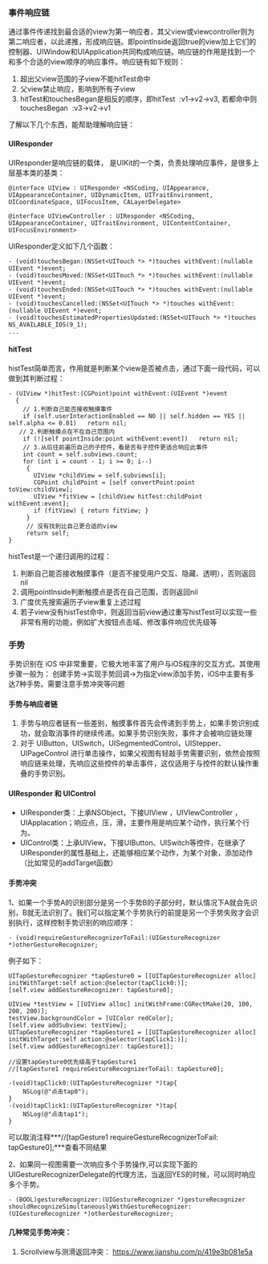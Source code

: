 ### 事件响应链

通过事件传递找到最合适的view为第一响应者，其父view或viewcontroller则为第二响应者，以此递推，形成响应链。即pointInside返回true的view加上它们的控制器、UIWindow和UIApplication共同构成响应链。响应链的作用是找到一个和多个合适的view顺序的响应事件。响应链有如下规则：

1. 超出父view范围的子view不能hitTest命中
2. 父view禁止响应，影响到所有子view
3. hitTest和touchesBegan是相反的顺序，即hitTest  :v1->v2->v3, 若都命中则touchesBegan  :v3->v2->v1

了解以下几个东西，能帮助理解响应链：

#### UIResponder
UIResponder是响应链的载体， 是UIKit的一个类，负责处理响应事件，是很多上层基本类的基类：

```
@interface UIView : UIResponder <NSCoding, UIAppearance, UIAppearanceContainer, UIDynamicItem, UITraitEnvironment, UICoordinateSpace, UIFocusItem, CALayerDelegate>
```

```
@interface UIViewController : UIResponder <NSCoding, UIAppearanceContainer, UITraitEnvironment, UIContentContainer, UIFocusEnvironment>
```

UIResponder定义如下几个函数：

```
- (void)touchesBegan:(NSSet<UITouch *> *)touches withEvent:(nullable UIEvent *)event;
- (void)touchesMoved:(NSSet<UITouch *> *)touches withEvent:(nullable UIEvent *)event;
- (void)touchesEnded:(NSSet<UITouch *> *)touches withEvent:(nullable UIEvent *)event;
- (void)touchesCancelled:(NSSet<UITouch *> *)touches withEvent:(nullable UIEvent *)event;
- (void)touchesEstimatedPropertiesUpdated:(NSSet<UITouch *> *)touches NS_AVAILABLE_IOS(9_1);
...
```

#### hitTest
histTest简单而言，作用就是判断某个view是否被点击，通过下面一段代码，可以做到其判断过程：

```
- (UIView *)hitTest:(CGPoint)point withEvent:(UIEvent *)event
  { 
    // 1.判断自己能否接收触摸事件 
    if (self.userInteractionEnabled == NO || self.hidden == YES || self.alpha <= 0.01)   return nil; 
   // 2.判断触摸点在不在自己范围内 
    if (![self pointInside:point withEvent:event])   return nil; 
    // 3.从后往前遍历自己的子控件，看是否有子控件更适合响应此事件 
    int count = self.subviews.count; 
    for (int i = count - 1; i >= 0; i--)
     {
       UIView *childView = self.subviews[i]; 
       CGPoint childPoint = [self convertPoint:point toView:childView]; 
       UIView *fitView = [childView hitTest:childPoint withEvent:event]; 
       if (fitView) { return fitView; } 
     } 
     // 没有找到比自己更合适的view 
     return self; 
}
```
histTest是一个递归调用的过程：

1. 判断自己能否接收触摸事件（是否不接受用户交互、隐藏、透明），否则返回nil
2. 调用pointInside判断触摸点是否在自己范围，否则返回nil
3. 广度优先搜索遍历子view重复上述过程
4. 若子view没有histTest命中，则返回当前view通过重写histTest可以实现一些非常有用的功能，例如扩大按钮点击域、修改事件响应优先级等

### 手势
手势识别在 iOS 中非常重要，它极大地丰富了用户与iOS程序的交互方式。其使用步骤一般为： 创建手势->实现手势回调->为指定view添加手势，iOS中主要有多达7种手势。需要注意手势冲突等问题
#### 手势与响应者链
1. 手势与响应者链有一些差别，触摸事件首先会传递到手势上，如果手势识别成功，就会取消事件的继续传递。如果手势识别失败，事件才会被响应链处理
2. 对于 UIButton，UISwitch，UISegmentedControl，UIStepper、UIPageControl 进行单击操作，如果父视图有轻敲手势需要识别，依然会按照响应链来处理，先响应这些控件的单击事件，这仅适用于与控件的默认操作重叠的手势识别。

#### UIResponder 和 UIControl
* UIResponder类：上承NSObject，下接UIView ，UIVIewController ，UIApplacation；响应点，压，滑，主要作用是响应某个动作，执行某个行为。
* UIControl类：上承UIView，下接UIButton、UISwitch等控件，在继承了UIResponder的属性基础上，还能够相应某个动作，为某个对象，添加动作（比如常见的addTarget函数）

#### 手势冲突

1、如果一个手势A的识别部分是另一个手势B的子部分时，默认情况下A就会先识别，B就无法识别了。我们可以指定某个手势执行的前提是另一个手势失败才会识别执行，这样控制手势识别的响应顺序：

```
- (void)requireGestureRecognizerToFail:(UIGestureRecognizer *)otherGestureRecognizer;
```
例子如下：

```
UITapGestureRecognizer *tapGesture0 = [[UITapGestureRecognizer alloc] initWithTarget:self action:@selector(tapClick0:)];
[self.view addGestureRecognizer: tapGesture0];

UIView *testView = [[UIView alloc] initWithFrame:CGRectMake(20, 100, 200, 200)];
testView.backgroundColor = [UIColor redColor];
[self.view addSubview: testView];
UITapGestureRecognizer *tapGesture1 = [[UITapGestureRecognizer alloc] initWithTarget:self action:@selector(tapClick1:)];
[self.view addGestureRecognizer: tapGesture1];

//设置tapGesture0优先级高于tapGesture1
//[tapGesture1 requireGestureRecognizerToFail: tapGesture0];

-(void)tapClick0:(UITapGestureRecognizer *)tap{
    NSLog(@"点击tap0");
}
-(void)tapClick1:(UITapGestureRecognizer *)tap{
    NSLog(@"点击tap1");
}
```

可以取消注释***//[tapGesture1 requireGestureRecognizerToFail: tapGesture0];***查看不同结果

2、如果同一视图需要一次响应多个手势操作,可以实现下面的UIGestureRecognizerDelegate的代理方法，当返回YES的时候，可以同时响应多个手势。

```
- (BOOL)gestureRecognizer:(UIGestureRecognizer *)gestureRecognizer shouldRecognizeSimultaneouslyWithGestureRecognizer:(UIGestureRecognizer *)otherGestureRecognizer;
```

#### 几种常见手势冲突：
1. Scrollview与测滑返回冲突：
https://www.jianshu.com/p/419e3b081e5a




















